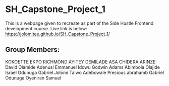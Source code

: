 # SH_Capstone_Project_1
This is a webpage given to recreate as part of the Side Hustle 
Frontend development course.
Live link is below:
https://jolomitee.github.io/SH_Capstone_Project_1/
## Group Members:
KOKOETTE EKPO
RICHMOND AYITEY
DEMILADE ASA
CHIDERA ARINZE
David Olamide Adenusi
Emmanuel Idowu
Godwin Adams
Abimbola Olajide Israel
Odunuga Gabriel
Jolomi Taiwo
Adebowale Precious
abrahamb
Gabriel Odunuga
Oyeniran Samuel
